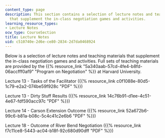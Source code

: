 ```yaml
---
content_type: page
description: This section contains a selection of lecture notes and teaching materials
  that supplement the in-class negotiation games and activities.
learning_resource_types:
- Lecture Notes
ocw_type: CourseSection
title: Lecture Notes
uid: c510740e-2d6e-ce80-2834-2d7da0468924
---
```


Below is a selection of lecture notes and teaching materials that supplement the in-class negotiation games and activities. Full sets of teaching materials are provided by the {{% resource_link "5a340aab-57cd-4fe4-b8fd-06accfff0af9" "Program on Negotiation" %}} at Harvard University.

Lecture 13 - Tasks of the Facilitator ({{% resource_link c0f1088e-80d5-1c79-e2a2-074be59f928c "PDF" %}})

Lecture 13 - Dirty Stuff Results ({{% resource_link 14c76b91-d1ee-4c51-4e67-fdf590acc97c "PDF" %}})

Lecture 14 - Carson Extension Outcome ({{% resource_link 52a672b6-99c6-b81a-b08c-5c4c41c2e6b6 "PDF" %}})

Lecture 18 - Outcome of River Bend Negotiation ({{% resource_link f7c11ce8-5443-ac04-b18f-92c680d90dff "PDF" %}})